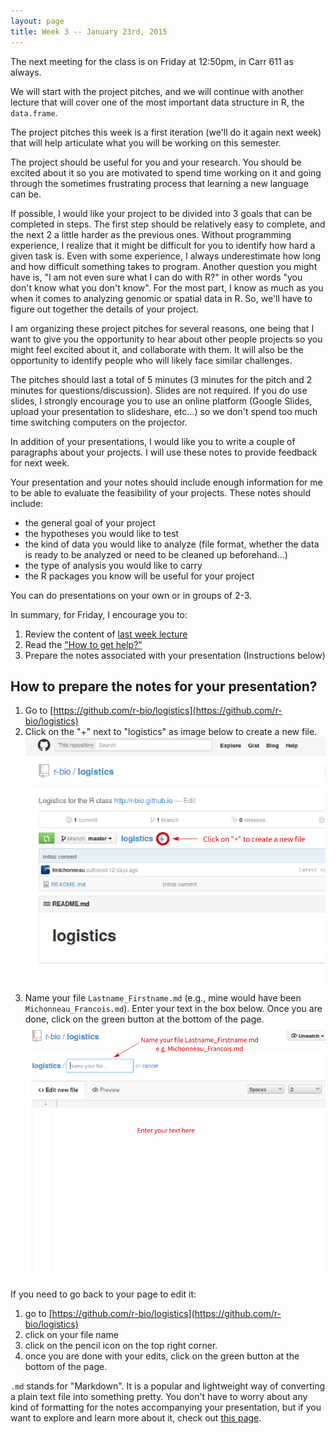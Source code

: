 ```yaml
---
layout: page
title: Week 3 -- January 23rd, 2015
---
```


The next meeting for the class is on Friday at 12:50pm, in Carr 611 as always.

We will start with the project pitches, and we will continue with another
lecture that will cover one of the most important data structure in R, the
`data.frame`.

The project pitches this week is a first iteration (we'll do it again next week)
that will help articulate what you will be working on this semester.

The project should be useful for you and your research. You should be excited
about it so you are motivated to spend time working on it and going through the
sometimes frustrating process that learning a new language can be.

If possible, I would like your project to be divided into 3 goals that can be
completed in steps. The first step should be relatively easy to complete, and
the next 2 a little harder as the previous ones. Without programming experience,
I realize that it might be difficult for you to identify how hard a given task
is. Even with some experience, I always underestimate how long and how difficult
something takes to program. Another question you might have is, "I am not even
sure what I can do with R?" in other words "you don't know what you don't
know". For the most part, I know as much as you when it comes to analyzing
genomic or spatial data in R. So, we'll have to figure out together the details
of your project.

I am organizing these project pitches for several reasons, one being that I want
to give you the opportunity to hear about other people projects so you might
feel excited about it, and collaborate with them. It will also be the
opportunity to identify people who will likely face similar challenges.

The pitches should last a total of 5 minutes (3 minutes for the pitch and 2
minutes for questions/discussion). Slides are not required. If you do use
slides, I strongly encourage you to use an online platform (Google Slides,
upload your presentation to slideshare, etc...) so we don't spend too much time
switching computers on the projector.

In addition of your presentations, I would like you to write a couple of
paragraphs about your projects. I will use these notes to provide feedback for
next week.

Your presentation and your notes should include enough information for me to be
able to evaluate the feasibility of your projects. These notes should include:
- the general goal of your project
- the hypotheses you would like to test
- the kind of data you would like to analyze (file format, whether the data is
  ready to be analyzed or need to be cleaned up beforehand...)
- the type of analysis you would like to carry
- the R packages you know will be useful for your project

You can do presentations on your own or in groups of 2-3.

In summary, for Friday, I encourage you to:

1. Review the content of [last week lecture](/01-intro-R)
1. Read the ["How to get help?"](/seeking-help)
1. Prepare the notes associated with your presentation (Instructions below)

## How to prepare the notes for your presentation?

1. Go to
   [https://github.com/r-bio/logistics](https://github.com/r-bio/logistics)
2. Click on the "+" next to "logistics" as image below to create a new file.
![step 1](img/step1_edit.png)
3. Name your file `Lastname_Firstname.md` (e.g., mine would have been
   `Michonneau_Francois.md`). Enter your text in
   the box below. Once you are done, click on the green button at the bottom of
   the page.
![step 2](img/step2_edit.png)

If you need to go back to your page to edit it:
1. go to
[https://github.com/r-bio/logistics](https://github.com/r-bio/logistics)
2. click on your file name
3. click on the pencil icon on the top right corner.
4. once you are done with your edits, click on the green button at the bottom of
   the page.

`.md` stands for "Markdown". It is a popular and lightweight way of converting a
plain text file into something pretty. You don't have to worry about any kind of
formatting for the notes accompanying your presentation, but if you want to
explore and learn more about it, check out
[this page](https://help.github.com/articles/markdown-basics/).
